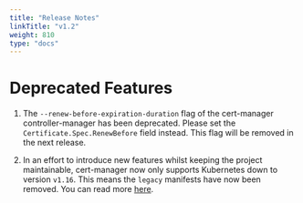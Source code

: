 ```yaml
---
title: "Release Notes"
linkTitle: "v1.2"
weight: 810
type: "docs"
---
```



# Deprecated Features

1. The `--renew-before-expiration-duration` flag of the cert-manager controller-manager has been deprecated. 
   Please set the `Certificate.Spec.RenewBefore` field instead.
   This flag will be removed in the next release.

1. In an effort to introduce new features whilst keeping the project
   maintainable, cert-manager now only supports Kubernetes down to version
   `v1.16`. This means the `legacy` manifests have now been removed. You can
   read more [here](../../concepts/project-maturity/).
